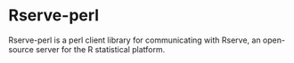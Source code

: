 Rserve-perl
===========

Rserve-perl is a perl client library for communicating with Rserve, an open-source server for the R statistical platform. 



